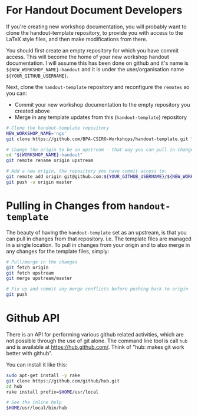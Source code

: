 For Handout Document Developers
===============================
If you're creating new workshop documentation, you will probably want to clone
the handout-template repository, to provide you with access to the LaTeX style
files, and then make modifications from there.

You should first create an empty repository for which you have commit access. This
will become the home of your new workshop handout documentation. I will
assume this has been done on github and it's name is `${NEW_WORKSHOP_NAME}-handout`
and it is under the user/organisation name `${YOUR_GITHUB_USERNAME}`.

Next, clone the `handout-template` repository and reconfigure the `remotes` so you can:
* Commit your new workshop documentation to the empty repository you created above
* Merge in any template updates from this (`handout-template`) repository

```bash
# Clone the handout-template repository
NEW_WORKSHOP_NAME='ngs'
git clone https://github.com/BPA-CSIRO-Workshops/handout-template.git "${NEW_WORKSHOP_NAME}-handout"

# Change the origin to be an upstream - that way you can pull in changes from the handout-template repository
cd "${WORKSHOP_NAME}-handout"
git remote rename origin upstream

# Add a new origin, the repository you have commit access to:
git remote add origin git@github.com:${YOUR_GITHUB_USERNAME}/${NEW_WORKSHOP_NAME}-handout.git
git push -u origin master
```
Pulling in Changes from `handout-template`
==========================================
The beauty of having the `handout-template` set as an upstream, is that you can pull in changes
from that repository. i.e. The template files are managed in a single location. To pull in
changes from your origin and to also merge in any changes for the template files, simply:

```bash
# Pull/merge in the changes
git fetch origin
git fetch upstream
git merge upstream/master

# Fix up and commit any merge conflicts before pushing back to origin
git push
```
Github API
==========
There is an API for performing various github related activities, which are not possible through
the use of git alone. The command line tool is call `hub` and is available at https://hub.github.com/.
Think of "hub: makes git work better with github".

You can install it like this:

```bash
sudo apt-get install -y rake
git clone https://github.com/github/hub.git
cd hub
rake install prefix=$HOME/usr/local

# See the inline help
$HOME/usr/local/bin/hub
```
